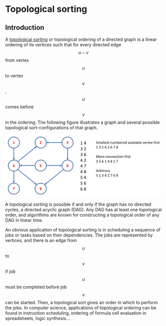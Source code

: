 # Topological sorting

## Introduction
A [topological sorting](https://en.wikipedia.org/wiki/Topological_sorting) or topological ordering of a directed graph is a linear ordering of its vertices such that for every directed edge $$u-v$$ from vertex $$u$$ to vertex $$v$$, $$u$$ comes before $$v$$ in the ordering. The following figure illustrates a graph and several possible topological sort-configurations of that graph. 

![Example of topological sorting](../../.gitbook/assets/toposort.png)

A topological sorting is possible if and only if the graph has no directed cycles, a directed acyclic graph (DAG). Any DAG has at least one topological order, and algorithms are known for constructing a topological order of any DAG in linear time.

An obvious application of topological sorting is in scheduling a sequence of jobs or tasks based on their dependencies. The jobs are represented by vertices, and there is an edge from $$u$$ to $$v$$ if job $$u$$ must be completed before job $$v$$ can be started. Then, a topological sort gives an order in which to perform the jobs. In computer science, applications of topological ordering can be found in instruction scheduling, ordering of formula cell evaluation in spreadsheets, logic synthesis...





